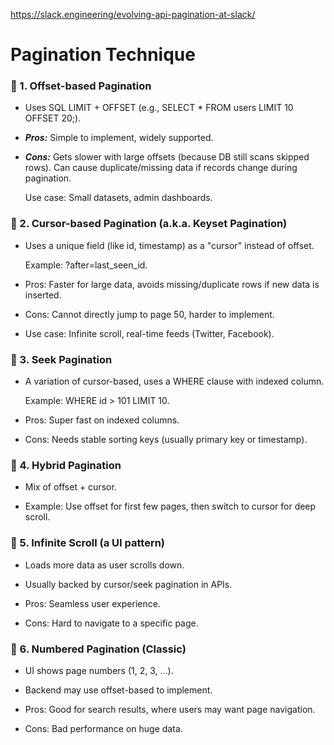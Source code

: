 https://slack.engineering/evolving-api-pagination-at-slack/

# Pagination Technique

### 🔹 1. Offset-based Pagination

- Uses SQL LIMIT + OFFSET (e.g., SELECT * FROM users LIMIT 10 OFFSET 20;).

- ***Pros:*** Simple to implement, widely supported.

- ***Cons:*** Gets slower with large offsets (because DB still scans skipped rows). Can cause duplicate/missing data if records change during pagination.

    Use case: Small datasets, admin dashboards.

### 🔹 2. Cursor-based Pagination (a.k.a. Keyset Pagination)

- Uses a unique field (like id, timestamp) as a "cursor" instead of offset.

  Example: ?after=last_seen_id.

- Pros: Faster for large data, avoids missing/duplicate rows if new data is inserted.

- Cons: Cannot directly jump to page 50, harder to implement.

- Use case: Infinite scroll, real-time feeds (Twitter, Facebook).

### 🔹 3. Seek Pagination

- A variation of cursor-based, uses a WHERE clause with indexed column.

  Example: WHERE id > 101 LIMIT 10.

- Pros: Super fast on indexed columns.

- Cons: Needs stable sorting keys (usually primary key or timestamp).

### 🔹 4. Hybrid Pagination

- Mix of offset + cursor.

- Example: Use offset for first few pages, then switch to cursor for deep scroll.

### 🔹 5. Infinite Scroll (a UI pattern)

- Loads more data as user scrolls down.

- Usually backed by cursor/seek pagination in APIs.

- Pros: Seamless user experience.

- Cons: Hard to navigate to a specific page.

### 🔹 6. Numbered Pagination (Classic)

- UI shows page numbers (1, 2, 3, …).

- Backend may use offset-based to implement.

- Pros: Good for search results, where users may want page navigation.

- Cons: Bad performance on huge data.

